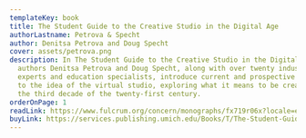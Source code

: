 ```yaml
---
templateKey: book
title: The Student Guide to the Creative Studio in the Digital Age
authorLastname: Petrova & Specht
author: Denitsa Petrova and Doug Specht
cover: assets/petrova.png
description: In The Student Guide to the Creative Studio in the Digital Age,
  authors Denitsa Petrova and Doug Specht, along with over twenty industry
  experts and education specialists, introduce current and prospective learners
  to the idea of the virtual studio, exploring what it means to be creative in
  the third decade of the twenty-first century.
orderOnPage: 1
readLink: https://www.fulcrum.org/concern/monographs/fx719r06x?locale=en
buyLink: https://services.publishing.umich.edu/Books/T/The-Student-Guide-to-the-Creative-Studio-in-the-Digital-Age2
---
```

